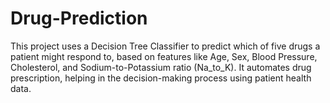 # Drug-Prediction
This project uses a Decision Tree Classifier to predict which of five drugs a patient might respond to, based on features like Age, Sex, Blood Pressure, Cholesterol, and Sodium-to-Potassium ratio (Na_to_K). It automates drug prescription, helping in the decision-making process using patient health data.
